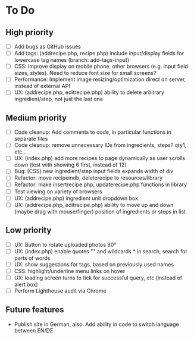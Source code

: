 # To Do

## High priority
- [ ] Add bugs as GitHub issues
- [ ] Add tags: (addrecipe.php, recipe.php) include input/display fields for lowercase tag names (branch: add-tags-input)
- [ ] CSS: Improve display on mobile phone, other browsers (e.g. input field sizes, styles). Need to reduce font size for small screens?
- [ ] Performance: Implement image resizing/optimization direct on server, instead of external API
- [ ] UX: (addrecipe.php, editrecipe.php) ability to delete arbitrary ingredient/step, not just the last one

## Medium priority
- [ ] Code cleanup: Add comments to code, in particular functions in separate files
- [ ] Code cleanup: remove unnecessary IDs from ingredients, steps? qty1, etc...
- [ ] UX: (index.php) add more recipes to page dynamically as user scrolls down (test with showing 6 first, instead of 12)
- [ ] Bug: (CSS) new ingredient/step input fields expands width of div
- [ ] Refactor: move recipeindb, deleterecipe to resources/library
- [ ] Refactor: make insertrecipe.php, updaterecipe.php functions in library
- [ ] Test viewing on variety of browsers
- [ ] UX: (addrecipe.php) ingredient unit dropdown box
- [ ] UX: (addrecipe.php, editrecipe.php) ability to move up and down (maybe drag with mouse/finger) position of ingredients or steps in list

## Low priority
- [ ] UX: Button to rotate uploaded photos 90°
- [ ] UX: (index.php) enable quotes "" and wildcards * in search, search for parts of words
- [ ] UX: show suggestions for tags, based on previously used names
- [ ] CSS: highlight/underline menu links on hover
- [ ] UX: loading screen turns to tick for successful query, etc (instead of alert box)
- [ ] Perform Lighthouse audit via Chrome

## Future features
- Publish site in German, also. Add ability in code to switch language between EN/DE
